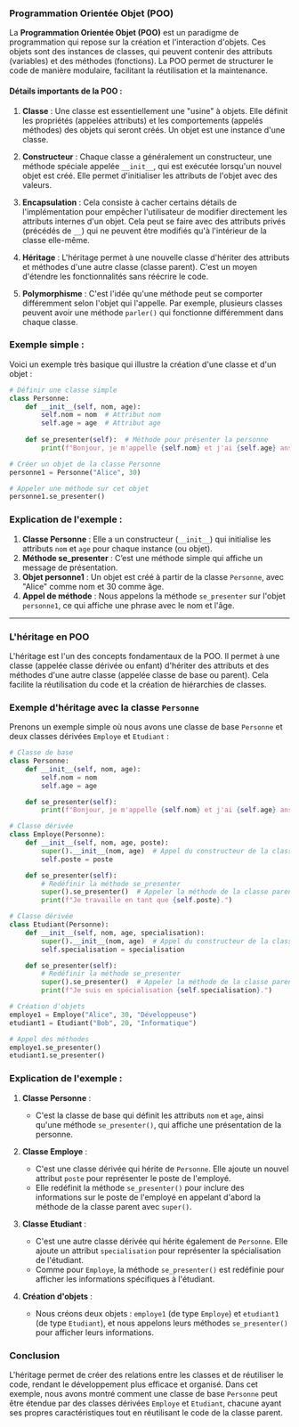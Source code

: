 ### Programmation Orientée Objet (POO)

La **Programmation Orientée Objet (POO)** est un paradigme de programmation qui repose sur la création et l'interaction d'objets. Ces objets sont des instances de classes, qui peuvent contenir des attributs (variables) et des méthodes (fonctions). La POO permet de structurer le code de manière modulaire, facilitant la réutilisation et la maintenance.

#### Détails importants de la POO :

1. **Classe** : Une classe est essentiellement une "usine" à objets. Elle définit les propriétés (appelées attributs) et les comportements (appelés méthodes) des objets qui seront créés. Un objet est une instance d'une classe.

2. **Constructeur** : Chaque classe a généralement un constructeur, une méthode spéciale appelée `__init__`, qui est exécutée lorsqu'un nouvel objet est créé. Elle permet d'initialiser les attributs de l'objet avec des valeurs.

3. **Encapsulation** : Cela consiste à cacher certains détails de l'implémentation pour empêcher l'utilisateur de modifier directement les attributs internes d'un objet. Cela peut se faire avec des attributs privés (précédés de `__`) qui ne peuvent être modifiés qu'à l'intérieur de la classe elle-même.

4. **Héritage** : L'héritage permet à une nouvelle classe d'hériter des attributs et méthodes d'une autre classe (classe parent). C'est un moyen d'étendre les fonctionnalités sans réécrire le code.

5. **Polymorphisme** : C'est l'idée qu'une méthode peut se comporter différemment selon l'objet qui l'appelle. Par exemple, plusieurs classes peuvent avoir une méthode `parler()` qui fonctionne différemment dans chaque classe.

### Exemple simple :

Voici un exemple très basique qui illustre la création d'une classe et d'un objet :

```python
# Définir une classe simple
class Personne:
    def __init__(self, nom, age):
        self.nom = nom  # Attribut nom
        self.age = age  # Attribut age
    
    def se_presenter(self):  # Méthode pour présenter la personne
        print(f"Bonjour, je m'appelle {self.nom} et j'ai {self.age} ans.")

# Créer un objet de la classe Personne
personne1 = Personne("Alice", 30)

# Appeler une méthode sur cet objet
personne1.se_presenter()
```

### Explication de l'exemple :

1. **Classe Personne** : Elle a un constructeur (`__init__`) qui initialise les attributs `nom` et `age` pour chaque instance (ou objet).
2. **Méthode se_presenter** : C’est une méthode simple qui affiche un message de présentation.
3. **Objet personne1** : Un objet est créé à partir de la classe `Personne`, avec "Alice" comme nom et 30 comme âge.
4. **Appel de méthode** : Nous appelons la méthode `se_presenter` sur l'objet `personne1`, ce qui affiche une phrase avec le nom et l'âge.

---

### L'héritage en POO

L'héritage est l'un des concepts fondamentaux de la POO. Il permet à une classe (appelée classe dérivée ou enfant) d'hériter des attributs et des méthodes d'une autre classe (appelée classe de base ou parent). Cela facilite la réutilisation du code et la création de hiérarchies de classes.

### Exemple d'héritage avec la classe `Personne`

Prenons un exemple simple où nous avons une classe de base `Personne` et deux classes dérivées `Employe` et `Etudiant` :

```python
# Classe de base
class Personne:
    def __init__(self, nom, age):
        self.nom = nom
        self.age = age

    def se_presenter(self):
        print(f"Bonjour, je m'appelle {self.nom} et j'ai {self.age} ans.")

# Classe dérivée
class Employe(Personne):
    def __init__(self, nom, age, poste):
        super().__init__(nom, age)  # Appel du constructeur de la classe parent
        self.poste = poste

    def se_presenter(self):
        # Redéfinir la méthode se_presenter
        super().se_presenter()  # Appeler la méthode de la classe parent
        print(f"Je travaille en tant que {self.poste}.")

# Classe dérivée
class Etudiant(Personne):
    def __init__(self, nom, age, specialisation):
        super().__init__(nom, age)  # Appel du constructeur de la classe parent
        self.specialisation = specialisation

    def se_presenter(self):
        # Redéfinir la méthode se_presenter
        super().se_presenter()  # Appeler la méthode de la classe parent
        print(f"Je suis en spécialisation {self.specialisation}.")

# Création d'objets
employe1 = Employe("Alice", 30, "Développeuse")
etudiant1 = Etudiant("Bob", 20, "Informatique")

# Appel des méthodes
employe1.se_presenter()
etudiant1.se_presenter()
```

### Explication de l'exemple :

1. **Classe Personne** :
   - C'est la classe de base qui définit les attributs `nom` et `age`, ainsi qu'une méthode `se_presenter()`, qui affiche une présentation de la personne.

2. **Classe Employe** :
   - C'est une classe dérivée qui hérite de `Personne`. Elle ajoute un nouvel attribut `poste` pour représenter le poste de l'employé.
   - Elle redéfinit la méthode `se_presenter()` pour inclure des informations sur le poste de l'employé en appelant d'abord la méthode de la classe parent avec `super()`.

3. **Classe Etudiant** :
   - C'est une autre classe dérivée qui hérite également de `Personne`. Elle ajoute un attribut `specialisation` pour représenter la spécialisation de l'étudiant.
   - Comme pour `Employe`, la méthode `se_presenter()` est redéfinie pour afficher les informations spécifiques à l'étudiant.

4. **Création d'objets** :
   - Nous créons deux objets : `employe1` (de type `Employe`) et `etudiant1` (de type `Etudiant`), et nous appelons leurs méthodes `se_presenter()` pour afficher leurs informations.

### Conclusion

L'héritage permet de créer des relations entre les classes et de réutiliser le code, rendant le développement plus efficace et organisé. Dans cet exemple, nous avons montré comment une classe de base `Personne` peut être étendue par des classes dérivées `Employe` et `Etudiant`, chacune ayant ses propres caractéristiques tout en réutilisant le code de la classe parent.
